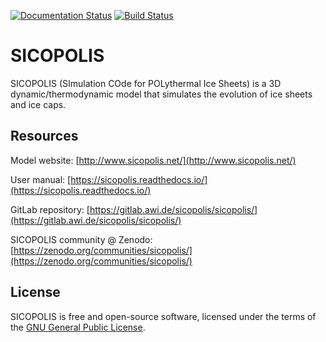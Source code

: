 [![Documentation Status](https://readthedocs.org/projects/sicopolis/badge/?version=latest)](https://sicopolis.readthedocs.io/en/latest/?badge=latest)
[![Build Status](https://gitlab.awi.de/sicopolis/sicopolis/badges/develop/pipeline.svg)](https://gitlab.awi.de/sicopolis/sicopolis/-/commits/develop)

SICOPOLIS
=========

SICOPOLIS (SImulation COde for POLythermal Ice Sheets) is a 3D dynamic/thermodynamic model that simulates the evolution of ice sheets and ice caps. 

Resources
---------

Model website:
[http://www.sicopolis.net/](http://www.sicopolis.net/)

User manual:
[https://sicopolis.readthedocs.io/](https://sicopolis.readthedocs.io/)

GitLab repository:
[https://gitlab.awi.de/sicopolis/sicopolis/](https://gitlab.awi.de/sicopolis/sicopolis/)

SICOPOLIS community @ Zenodo:
[https://zenodo.org/communities/sicopolis/](https://zenodo.org/communities/sicopolis/)

License
-------

SICOPOLIS is free and open-source software, licensed under the terms of the [GNU General Public License](https://www.gnu.org/licenses/).
